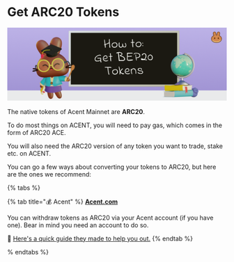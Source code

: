 # Get ARC20 Tokens

![](../.gitbook/assets/how-to-get-bep20-tokens-header.png)

The native tokens of Acent Mainnet are **ARC20**.

To do most things on ACENT, you will need to pay gas, which comes in the form of ARC20 ACE.

You will also need the ARC20 version of any token you want to trade, stake etc. on ACENT.

You can go a few ways about converting your tokens to ARC20, but here are the ones we recommend:

{% tabs %}

{% tab title="💰 Acent" %}
[**Acent.com**](https://github.com/pancakeswap/pancake-document/tree/255db0c7af28df2f9c1209daa5cdbd774490a666/get-started/www.binance.com)&#x20;

You can withdraw tokens as ARC20 via your Acent account (if you have one). Bear in mind you need an account to do so.

📖 [Here's a quick guide they made to help you out.](https://www.binance.com/en/support/faq/85a1c394ac1d489fb0bfac0ef2fceafd)
{% endtab %}

% endtabs %}
